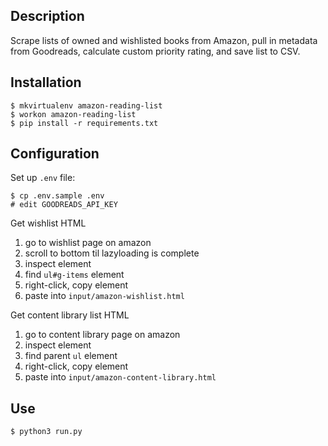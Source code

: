 ## Description

Scrape lists of owned and wishlisted books from Amazon, pull in metadata from Goodreads, calculate custom priority rating, and save list to CSV.

## Installation

```
$ mkvirtualenv amazon-reading-list
$ workon amazon-reading-list
$ pip install -r requirements.txt
```

## Configuration

Set up `.env` file:

```
$ cp .env.sample .env
# edit GOODREADS_API_KEY
```

Get wishlist HTML

1. go to wishlist page on amazon
1. scroll to bottom til lazyloading is complete
1. inspect element
1. find `ul#g-items` element
1. right-click, copy element
1. paste into `input/amazon-wishlist.html`

Get content library list HTML

1. go to content library page on amazon
1. inspect element
1. find parent `ul` element
1. right-click, copy element
1. paste into `input/amazon-content-library.html`

## Use

```
$ python3 run.py
```
